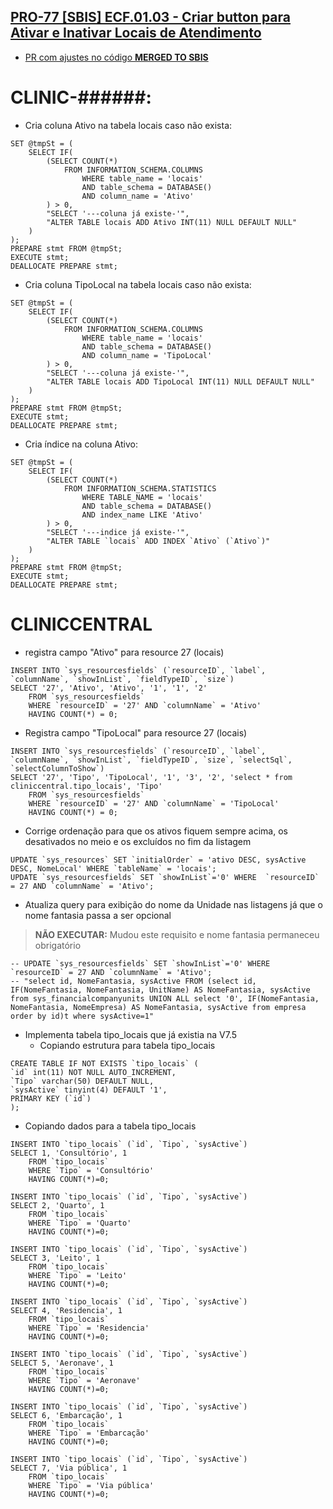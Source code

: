 ## [PRO-77 [SBIS] ECF.01.03 - Criar button para Ativar e Inativar Locais de Atendimento](https://feegow.atlassian.net/browse/PRO-77)

- [PR com ajustes no código **MERGED TO SBIS**](https://github.com/feegow/feegowclinic-v7/pull/2859)

CLINIC-######:
=====

- Cria coluna Ativo na tabela locais caso não exista:
```
SET @tmpSt = (
    SELECT IF(
        (SELECT COUNT(*) 
            FROM INFORMATION_SCHEMA.COLUMNS 
                WHERE table_name = 'locais' 
                AND table_schema = DATABASE() 
                AND column_name = 'Ativo' 
        ) > 0,
        "SELECT '---coluna já existe-'", 
        "ALTER TABLE locais ADD Ativo INT(11) NULL DEFAULT NULL"
    )
);
PREPARE stmt FROM @tmpSt;
EXECUTE stmt;
DEALLOCATE PREPARE stmt;
```

- Cria coluna TipoLocal na tabela locais caso não exista:
```
SET @tmpSt = (
    SELECT IF(
        (SELECT COUNT(*) 
            FROM INFORMATION_SCHEMA.COLUMNS 
                WHERE table_name = 'locais' 
                AND table_schema = DATABASE() 
                AND column_name = 'TipoLocal' 
        ) > 0,
        "SELECT '---coluna já existe-'", 
        "ALTER TABLE locais ADD TipoLocal INT(11) NULL DEFAULT NULL"
    )
);
PREPARE stmt FROM @tmpSt;
EXECUTE stmt;
DEALLOCATE PREPARE stmt;
```

- Cria índice na coluna Ativo:
```
SET @tmpSt = (
    SELECT IF(
        (SELECT COUNT(*) 
            FROM INFORMATION_SCHEMA.STATISTICS 
                WHERE TABLE_NAME = 'locais' 
                AND table_schema = DATABASE() 
                AND index_name LIKE 'Ativo'
        ) > 0,
        "SELECT '---indice já existe-'", 
        "ALTER TABLE `locais` ADD INDEX `Ativo` (`Ativo`)"
    )
);
PREPARE stmt FROM @tmpSt;
EXECUTE stmt;
DEALLOCATE PREPARE stmt;
```

CLINICCENTRAL
=====

- registra campo "Ativo" para resource 27 (locais)
```
INSERT INTO `sys_resourcesfields` (`resourceID`, `label`, `columnName`, `showInList`, `fieldTypeID`, `size`)
SELECT '27', 'Ativo', 'Ativo', '1', '1', '2'
    FROM `sys_resourcesfields`
    WHERE `resourceID` = '27' AND `columnName` = 'Ativo'
    HAVING COUNT(*) = 0;
```

- Registra campo "TipoLocal" para resource 27 (locais)
```
INSERT INTO `sys_resourcesfields` (`resourceID`, `label`, `columnName`, `showInList`, `fieldTypeID`, `size`, `selectSql`, `selectColumnToShow`)
SELECT '27', 'Tipo', 'TipoLocal', '1', '3', '2', 'select * from cliniccentral.tipo_locais', 'Tipo'
    FROM `sys_resourcesfields`
    WHERE `resourceID` = '27' AND `columnName` = 'TipoLocal'
    HAVING COUNT(*) = 0;
```

- Corrige ordenação para que os ativos fiquem sempre acima, os desativados no meio e os excluídos no fim da listagem
```
UPDATE `sys_resources` SET `initialOrder` = 'ativo DESC, sysActive DESC, NomeLocal' WHERE `tableName` = 'locais';
UPDATE `sys_resourcesfields` SET `showInList`='0' WHERE  `resourceID` = 27 AND `columnName` = 'Ativo';
```

- Atualiza query para exibição do nome da Unidade nas listagens já que o nome fantasia passa a ser opcional
> **NÃO EXECUTAR:** Mudou este requisito e nome fantasia permaneceu obrigatório
```
-- UPDATE `sys_resourcesfields` SET `showInList`='0' WHERE  `resourceID` = 27 AND `columnName` = 'Ativo';
-- "select id, NomeFantasia, sysActive FROM (select id, IF(NomeFantasia, NomeFantasia, UnitName) AS NomeFantasia, sysActive from sys_financialcompanyunits UNION ALL select '0', IF(NomeFantasia, NomeFantasia, NomeEmpresa) AS NomeFantasia, sysActive from empresa order by id)t where sysActive=1"
```

- Implementa tabela tipo_locais que já existia na V7.5
  - Copiando estrutura para tabela tipo_locais
```
CREATE TABLE IF NOT EXISTS `tipo_locais` (
`id` int(11) NOT NULL AUTO_INCREMENT,
`Tipo` varchar(50) DEFAULT NULL,
`sysActive` tinyint(4) DEFAULT '1',
PRIMARY KEY (`id`)
);
```

- Copiando dados para a tabela tipo_locais
```
INSERT INTO `tipo_locais` (`id`, `Tipo`, `sysActive`)
SELECT 1, 'Consultório', 1
    FROM `tipo_locais`
    WHERE `Tipo` = 'Consultório'
    HAVING COUNT(*)=0;

INSERT INTO `tipo_locais` (`id`, `Tipo`, `sysActive`)
SELECT 2, 'Quarto', 1
    FROM `tipo_locais`
    WHERE `Tipo` = 'Quarto'
    HAVING COUNT(*)=0;

INSERT INTO `tipo_locais` (`id`, `Tipo`, `sysActive`)
SELECT 3, 'Leito', 1
    FROM `tipo_locais`
    WHERE `Tipo` = 'Leito'
    HAVING COUNT(*)=0;

INSERT INTO `tipo_locais` (`id`, `Tipo`, `sysActive`)
SELECT 4, 'Residencia', 1
    FROM `tipo_locais`
    WHERE `Tipo` = 'Residencia'
    HAVING COUNT(*)=0;

INSERT INTO `tipo_locais` (`id`, `Tipo`, `sysActive`)
SELECT 5, 'Aeronave', 1
    FROM `tipo_locais`
    WHERE `Tipo` = 'Aeronave'
    HAVING COUNT(*)=0;

INSERT INTO `tipo_locais` (`id`, `Tipo`, `sysActive`)
SELECT 6, 'Embarcação', 1
    FROM `tipo_locais`
    WHERE `Tipo` = 'Embarcação'
    HAVING COUNT(*)=0;

INSERT INTO `tipo_locais` (`id`, `Tipo`, `sysActive`)
SELECT 7, 'Via pública', 1
    FROM `tipo_locais`
    WHERE `Tipo` = 'Via pública'
    HAVING COUNT(*)=0;
```